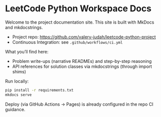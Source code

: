 # LeetCode Python Workspace Docs

Welcome to the project documentation site. This site is built with MkDocs and mkdocstrings.

- Project repo: <https://github.com/valery-judah/leetcode-python-project>
- Continuous Integration: see `.github/workflows/ci.yml`

What you’ll find here:

- Problem write-ups (narrative READMEs) and step-by-step reasoning
- API references for solution classes via mkdocstrings (through import shims)

Run locally:

```bash
pip install -r requirements.txt
mkdocs serve
```

Deploy (via GitHub Actions → Pages) is already configured in the repo CI guidance.
